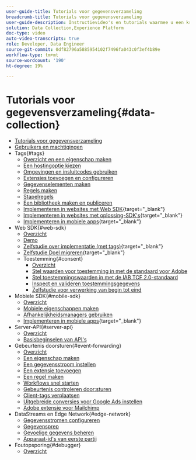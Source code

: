 ```yaml
---
user-guide-title: Tutorials voor gegevensverzameling
breadcrumb-title: Tutorials voor gegevensverzameling
user-guide-description: Instructievideo's en tutorials waarmee u een krachtige gebruiker van gegevensverzameling in Experience Platform wordt.
solution: Data Collection,Experience Platform
doc-type: video
auto-video-transcripts: true
role: Developer, Data Engineer
source-git-commit: 0df82796a5885954102f7496fa043c0f3ef4b89e
workflow-type: tm+mt
source-wordcount: '190'
ht-degree: 19%

---
```



# Tutorials voor gegevensverzameling{#data-collection}

+ [Tutorials voor gegevensverzameling](overview.md)
+ [Gebruikers en machtigingen](admin/users-and-permissions.md)
+ Tags{#tags}
   + [Overzicht en een eigenschap maken](tags/create-a-property.md)
   + [Een hostingoptie kiezen](tags/choose-a-hosting-option.md)
   + [Omgevingen en insluitcodes gebruiken](tags/use-environments-and-embed-codes.md)
   + [Extensies toevoegen en configureren](tags/add-and-configure-extensions.md)
   + [Gegevenselementen maken](tags/create-data-elements.md)
   + [Regels maken](tags/build-rules.md)
   + [Stapelregels](tags/stack-rules.md)
   + [Een bibliotheek maken en publiceren](tags/build-and-publish-a-library.md)
   + [Implementeren in websites met Web SDK](https://experienceleague.adobe.com/docs/platform-learn/implement-web-sdk/overview.html){target="_blank"}
   + [Implementeren in websites met oplossing-SDK&#39;s](https://experienceleague.adobe.com/docs/platform-learn/implement-in-websites/overview.html){target="_blank"}
   + [Implementeren in mobiele apps](https://experienceleague.adobe.com/docs/platform-learn/implement-mobile-sdk/overview.html){target="_blank"}
+ Web SDK{#web-sdk}
   + [Overzicht](web-sdk/overview.md)
   + [Demo](web-sdk/demo.md)
   + [Zelfstudie over implementatie (met tags)](https://experienceleague.adobe.com/docs/platform-learn/implement-web-sdk/overview.html){target="_blank"}
   + [Zelfstudie Doel migreren](https://experienceleague.adobe.com/docs/platform-learn/migrate-target-to-websdk/introduction.html){target="_blank"}
   + Toestemming{#consent}
      + [Overzicht](web-sdk/consent/overview.md)
      + [Stel waarden voor toestemming in met de standaard voor Adobe](web-sdk/consent/set-consent-adobe.md)
      + [Stel toestemmingswaarden in met de IAB TCF 2.0-standaard](web-sdk/consent/set-consent-iab.md)
      + [Inspect en valideren toestemmingsgegevens](web-sdk/consent/inspect.md)
      + [Zelfstudie voor verwerking van begin tot eind](web-sdk/consent/tutorial.md)
+ Mobiele SDK{#mobile-sdk}
   + [Overzicht](mobile-sdk/overview.md)
   + [Mobiele eigenschappen maken](mobile-sdk/create-mobile-properties.md)
   + [Afhankelijkheidsmanagers gebruiken](mobile-sdk/use-dependency-managers.md)
   + [Implementeren in mobiele apps](https://experienceleague.adobe.com/docs/platform-learn/implement-mobile-sdk/overview.html){target="_blank"}
+ Server-API{#server-api}
   + [Overzicht](server-api/overview.md)
   + [Basisbeginselen van API&#39;s](server-api/introduction.md)
+ Gebeurtenis doorsturen{#event-forwarding}
   + [Overzicht](event-forwarding/overview.md)
   + [Een eigenschap maken](event-forwarding/create-a-property.md)
   + [Een gegevensstroom instellen](event-forwarding/set-up-a-datastream.md)
   + [Een extensie toevoegen](event-forwarding/add-an-extension.md)
   + [Een regel maken](event-forwarding/create-a-rule.md)
   + [Workflows snel starten](event-forwarding/quick-start-workflows.md)
   + [Gebeurtenis controleren door:sturen](event-forwarding/monitor.md)
   + [Client-tags verplaatsen](event-forwarding/consider-moving-tags.md)
   + [Uitgebreide conversies voor Google Ads instellen](event-forwarding/set-up-google-ads-enhanced-conversions.md)
   + [Adobe extensie voor Mailchimp](event-forwarding/adobe-extension-for-mailchimp.md)
+ DataStreams en Edge Network{#edge-network}
   + [Gegevensstromen configureren](edge/configure-datastreams.md)
   + [Gegevensprep](edge/data-prep.md)
   + [Gevoelige gegevens beheren](edge/manage-sensitive-data-in-datastreams.md)
   + [Apparaat-id&#39;s van eerste partij](edge/generate-first-party-device-ids.md)
+ Foutopsporing{#debugger}
   + [Overzicht](debugger/overview.md)
